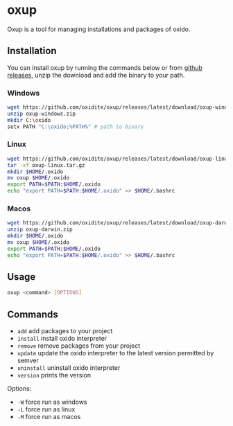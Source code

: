 # oxup

Oxup is a tool for managing installations and packages of oxido.

## Installation

You can install oxup by running the commands below or from [github releases](https://github.com/oxidite/oxup/releases), unzip the download and add the binary to your path.

### Windows

```sh
wget https://github.com/oxidite/oxup/releases/latest/download/oxup-windows.zip
unzip oxup-windows.zip
mkdir C:\oxido
setx PATH "C:\oxido;%PATH%" # path to binary
```

### Linux

```bash
wget https://github.com/oxidite/oxup/releases/latest/download/oxup-linux.tar.gz
tar -xf oxup-linux.tar.gz
mkdir $HOME/.oxido
mv oxup $HOME/.oxido
export PATH=$PATH:$HOME/.oxido
echo "export PATH=$PATH:$HOME/.oxido" >> $HOME/.bashrc
```

### Macos

```bash
wget https://github.com/oxidite/oxup/releases/latest/download/oxup-darwin.zip
unzip oxup-darwin.zip
mkdir $HOME/.oxido
mv oxup $HOME/.oxido
export PATH=$PATH:$HOME/.oxido
echo "export PATH=$PATH:$HOME/.oxido" >> $HOME/.bashrc
```

## Usage

```bash
oxup <command> [OPTIONS]
```

## Commands

- `add` add packages to your project
- `install` install oxido interpreter
- `remove` remove packages from your project
- `update` update the oxido interpreter to the latest version permitted by semver
- `uninstall` uninstall oxido interpreter
- `version` prints the version

Options:
- `-W` force run as windows
- `-L` force run as linux
- `-M` force run as macos
